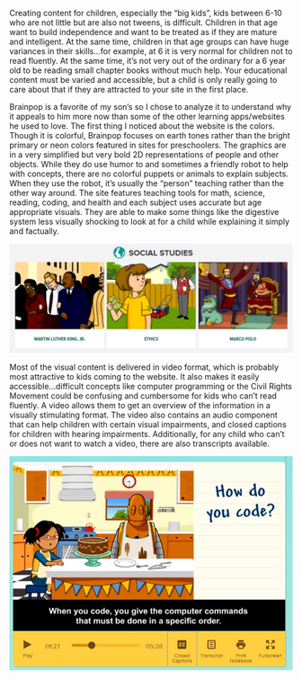 Creating content for children, especially the “big kids”, kids between 6-10 who are not little but are also not tweens, is difficult. Children in that age want to build independence and want to be treated as if they are mature and intelligent. At the same time, children in that age groups can have huge variances in their skills…for example, at 6 it is very normal for children not to read fluently. At the same time, it’s not very out of the ordinary for a 6 year old to be reading small chapter books without much help. Your educational content must be varied and accessible, but a child is only really going to care about that if they are attracted to your site in the first place.

Brainpop is a favorite of my son’s so I chose to analyze it to understand why it appeals to him more now than some of the other learning apps/websites he used to love. The first thing I noticed about the website is the colors. Though it is colorful, Brainpop focuses on earth tones rather than the bright primary or neon colors featured in sites for preschoolers. The graphics are in a very simplified but very bold 2D representations of people and other objects. While they do use humor to and sometimes a friendly robot to help with concepts, there are no colorful puppets or animals to explain subjects. When they use the robot, it’s usually the “person” teaching rather than the other way around. The site features teaching tools for math, science, reading, coding, and health and each subject uses accurate but age appropriate visuals. They are able to make some things like the digestive system less visually shocking to look at for a child while explaining it simply and factually.

![](/assets/gitbook1.JPG)

Most of the visual content is delivered in video format, which is probably most attractive to kids coming to the website. It also makes it easily accessible…difficult concepts like computer programming or the Civil Rights Movement could be confusing and cumbersome for kids who can’t read fluently. A video allows them to get an overview of the information in a visually stimulating format. The video also contains an audio component that can help children with certain visual impairments, and closed captions for children with hearing impairments. Additionally, for any child who can’t or does not want to watch a video, there are also transcripts available.

![](/assets/gitbook2.JPG)

